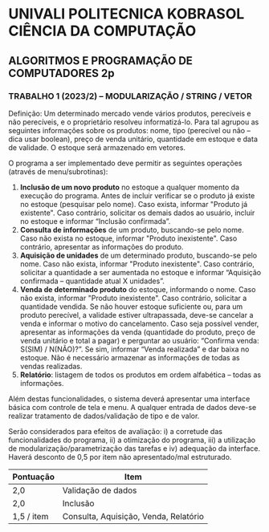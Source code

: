 # UNIVALI POLITECNICA KOBRASOL CIÊNCIA DA COMPUTAÇÃO

## ALGORITMOS E PROGRAMAÇÃO DE COMPUTADORES 2p

### TRABALHO 1 (2023/2) – MODULARIZAÇÃO / STRING / VETOR

Definição: Um determinado mercado vende vários produtos, perecíveis e não perecíveis, e o proprietário resolveu informatizá-lo. Para tal agrupou as seguintes informações sobre os produtos: nome, tipo (perecível ou não – dica usar boolean), preço de venda unitário, quantidade em estoque e data de validade. O estoque será armazenado em vetores.

O programa a ser implementado deve permitir as seguintes operações (através de menu/subrotinas):

1. **Inclusão de um novo produto** no estoque a qualquer momento da execução do programa. Antes de incluir verificar se o produto já existe no estoque (pesquisar pelo nome). Caso exista, informar "Produto já existente". Caso contrário, solicitar os demais dados ao usuário, incluir no estoque e informar “Inclusão confirmada”.
2. **Consulta de informações** de um produto, buscando-se pelo nome. Caso não exista no estoque, informar "Produto inexistente". Caso contrário, apresentar as informações do produto.
3. **Aquisição de unidades** de um determinado produto, buscando-se pelo nome. Caso não exista, informar "Produto inexistente". Caso contrário, solicitar a quantidade a ser aumentada no estoque e informar “Aquisição confirmada – quantidade atual X unidades”.
4. **Venda de determinado produto** do estoque, informando o nome. Caso não exista, informar "Produto inexistente". Caso contrário, solicitar a quantidade vendida. Se não houver estoque suficiente ou, para um produto perecível, a validade estiver ultrapassada, deve-se cancelar a venda e informar o motivo do cancelamento. Caso seja possível vender, apresentar as informações da venda (quantidade do produto, preço de venda unitário e total a pagar) e perguntar ao usuário: “Confirma venda: S(SIM) / N(NÃO)?”. Se sim, informar “Venda realizada” e dar baixa no estoque. Não é necessário armazenar as informações de todas as vendas realizadas.
5. **Relatório**: listagem de todos os produtos em ordem alfabética – todas as informações.

Além destas funcionalidades, o sistema deverá apresentar uma interface básica com controle de tela e menu. A qualquer entrada de dados deve-se realizar tratamento de dados/validação de tipo e de valor.

Serão considerados para efeitos de avaliação: i) a corretude das funcionalidades do programa, ii) a otimização do programa, iii) a utilização de modularização/parametrização das tarefas e iv) adequação da interface. Haverá desconto de 0,5 por item não apresentado/mal estruturado.

| Pontuação | Item |
| --- | --- |
| 2,0 | Validação de dados |
| 2,0 | Inclusão |
| 1,5 / item | Consulta, Aquisição, Venda, Relatório |
